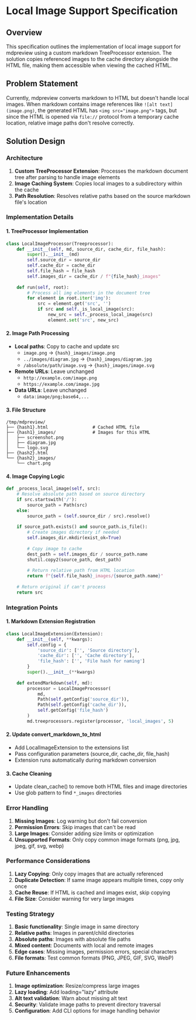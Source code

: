 # Local Image Support Specification

## Overview
This specification outlines the implementation of local image support for mdpreview using a custom markdown TreeProcessor extension. The solution copies referenced images to the cache directory alongside the HTML file, making them accessible when viewing the cached HTML.

## Problem Statement
Currently, mdpreview converts markdown to HTML but doesn't handle local images. When markdown contains image references like `![alt text](image.png)`, the generated HTML has `<img src="image.png">` tags, but since the HTML is opened via `file://` protocol from a temporary cache location, relative image paths don't resolve correctly.

## Solution Design

### Architecture
1. **Custom TreeProcessor Extension**: Processes the markdown document tree after parsing to handle image elements
2. **Image Caching System**: Copies local images to a subdirectory within the cache
3. **Path Resolution**: Resolves relative paths based on the source markdown file's location

### Implementation Details

#### 1. TreeProcessor Implementation
```python
class LocalImageProcessor(Treeprocessor):
    def __init__(self, md, source_dir, cache_dir, file_hash):
        super().__init__(md)
        self.source_dir = source_dir
        self.cache_dir = cache_dir
        self.file_hash = file_hash
        self.images_dir = cache_dir / f"{file_hash}_images"
    
    def run(self, root):
        # Process all img elements in the document tree
        for element in root.iter('img'):
            src = element.get('src', '')
            if src and self._is_local_image(src):
                new_src = self._process_local_image(src)
                element.set('src', new_src)
```

#### 2. Image Path Processing
- **Local paths**: Copy to cache and update src
  - `image.png` → `{hash}_images/image.png`
  - `../images/diagram.jpg` → `{hash}_images/diagram.jpg`
  - `/absolute/path/image.svg` → `{hash}_images/image.svg`
- **Remote URLs**: Leave unchanged
  - `http://example.com/image.png`
  - `https://example.com/image.jpg`
- **Data URLs**: Leave unchanged
  - `data:image/png;base64,...`

#### 3. File Structure
```
/tmp/mdpreview/
├── {hash1}.html                 # Cached HTML file
├── {hash1}_images/              # Images for this HTML
│   ├── screenshot.png
│   ├── diagram.jpg
│   └── logo.svg
├── {hash2}.html
└── {hash2}_images/
    └── chart.png
```

#### 4. Image Copying Logic
```python
def _process_local_image(self, src):
    # Resolve absolute path based on source directory
    if src.startswith('/'):
        source_path = Path(src)
    else:
        source_path = (self.source_dir / src).resolve()
    
    if source_path.exists() and source_path.is_file():
        # Create images directory if needed
        self.images_dir.mkdir(exist_ok=True)
        
        # Copy image to cache
        dest_path = self.images_dir / source_path.name
        shutil.copy2(source_path, dest_path)
        
        # Return relative path from HTML location
        return f"{self.file_hash}_images/{source_path.name}"
    
    # Return original if can't process
    return src
```

### Integration Points

#### 1. Markdown Extension Registration
```python
class LocalImageExtension(Extension):
    def __init__(self, **kwargs):
        self.config = {
            'source_dir': ['', 'Source directory'],
            'cache_dir': ['', 'Cache directory'],
            'file_hash': ['', 'File hash for naming']
        }
        super().__init__(**kwargs)
    
    def extendMarkdown(self, md):
        processor = LocalImageProcessor(
            md,
            Path(self.getConfig('source_dir')),
            Path(self.getConfig('cache_dir')),
            self.getConfig('file_hash')
        )
        md.treeprocessors.register(processor, 'local_images', 5)
```

#### 2. Update convert_markdown_to_html
- Add LocalImageExtension to the extensions list
- Pass configuration parameters (source_dir, cache_dir, file_hash)
- Extension runs automatically during markdown conversion

#### 3. Cache Cleaning
- Update clean_cache() to remove both HTML files and image directories
- Use glob pattern to find `*_images` directories

### Error Handling

1. **Missing Images**: Log warning but don't fail conversion
2. **Permission Errors**: Skip images that can't be read
3. **Large Images**: Consider adding size limits or optimization
4. **Unsupported Formats**: Only copy common image formats (png, jpg, jpeg, gif, svg, webp)

### Performance Considerations

1. **Lazy Copying**: Only copy images that are actually referenced
2. **Duplicate Detection**: If same image appears multiple times, copy only once
3. **Cache Reuse**: If HTML is cached and images exist, skip copying
4. **File Size**: Consider warning for very large images

### Testing Strategy

1. **Basic functionality**: Single image in same directory
2. **Relative paths**: Images in parent/child directories
3. **Absolute paths**: Images with absolute file paths
4. **Mixed content**: Documents with local and remote images
5. **Edge cases**: Missing images, permission errors, special characters
6. **File formats**: Test common formats (PNG, JPEG, GIF, SVG, WebP)

### Future Enhancements

1. **Image optimization**: Resize/compress large images
2. **Lazy loading**: Add loading="lazy" attribute
3. **Alt text validation**: Warn about missing alt text
4. **Security**: Validate image paths to prevent directory traversal
5. **Configuration**: Add CLI options for image handling behavior